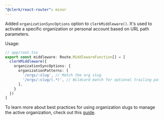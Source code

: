```yaml
---
"@clerk/react-router": minor
---
```


Added `organizationSyncOptions` option to `clerkMiddleware()`. It's used to activate a specific organization or personal account based on URL path parameters.

Usage:

```ts
// app/root.tsx
export const middleware: Route.MiddlewareFunction[] = [
  clerkMiddleware({
    organizationSyncOptions: {
      organizationPatterns: [
        '/orgs/:slug', // Match the org slug
        '/orgs/:slug/(.*)', // Wildcard match for optional trailing path segments
      ],
    }
  })
]
```

To learn more about best practices for using organization slugs to manage the active organization, check out this [guide](https://clerk.com/docs/organizations/org-slugs-in-urls).
